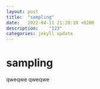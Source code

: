 ```yaml
---
layout: post
title:  "sampling"
date:   2022-04-11 21:28:10 +0200
description:    "123"
categories: jekyll update
---
```

# sampling
qweqwe
qweqwe